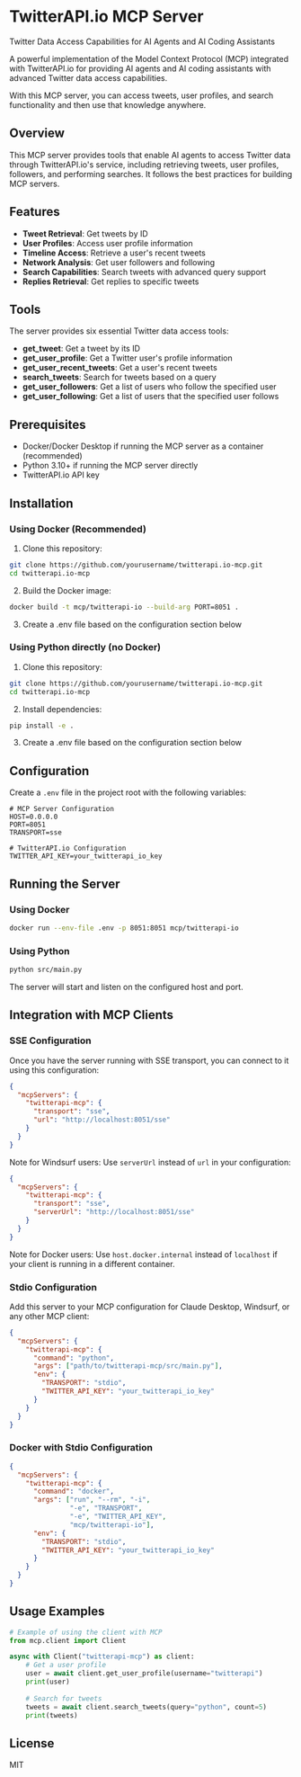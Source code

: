 # TwitterAPI.io MCP Server
Twitter Data Access Capabilities for AI Agents and AI Coding Assistants

A powerful implementation of the Model Context Protocol (MCP) integrated with TwitterAPI.io for providing AI agents and AI coding assistants with advanced Twitter data access capabilities.

With this MCP server, you can access tweets, user profiles, and search functionality and then use that knowledge anywhere.

## Overview
This MCP server provides tools that enable AI agents to access Twitter data through TwitterAPI.io's service, including retrieving tweets, user profiles, followers, and performing searches. It follows the best practices for building MCP servers.

## Features
- **Tweet Retrieval**: Get tweets by ID
- **User Profiles**: Access user profile information
- **Timeline Access**: Retrieve a user's recent tweets
- **Network Analysis**: Get user followers and following
- **Search Capabilities**: Search tweets with advanced query support
- **Replies Retrieval**: Get replies to specific tweets

## Tools
The server provides six essential Twitter data access tools:

- **get_tweet**: Get a tweet by its ID
- **get_user_profile**: Get a Twitter user's profile information
- **get_user_recent_tweets**: Get a user's recent tweets
- **search_tweets**: Search for tweets based on a query
- **get_user_followers**: Get a list of users who follow the specified user
- **get_user_following**: Get a list of users that the specified user follows

## Prerequisites
- Docker/Docker Desktop if running the MCP server as a container (recommended)
- Python 3.10+ if running the MCP server directly
- TwitterAPI.io API key

## Installation

### Using Docker (Recommended)
1. Clone this repository:
```bash
git clone https://github.com/yourusername/twitterapi.io-mcp.git
cd twitterapi.io-mcp
```

2. Build the Docker image:
```bash
docker build -t mcp/twitterapi-io --build-arg PORT=8051 .
```

3. Create a .env file based on the configuration section below

### Using Python directly (no Docker)
1. Clone this repository:
```bash
git clone https://github.com/yourusername/twitterapi.io-mcp.git
cd twitterapi.io-mcp
```

2. Install dependencies:
```bash
pip install -e .
```

3. Create a .env file based on the configuration section below

## Configuration
Create a `.env` file in the project root with the following variables:
```
# MCP Server Configuration
HOST=0.0.0.0
PORT=8051
TRANSPORT=sse

# TwitterAPI.io Configuration
TWITTER_API_KEY=your_twitterapi_io_key
```

## Running the Server

### Using Docker
```bash
docker run --env-file .env -p 8051:8051 mcp/twitterapi-io
```

### Using Python
```bash
python src/main.py
```

The server will start and listen on the configured host and port.

## Integration with MCP Clients

### SSE Configuration
Once you have the server running with SSE transport, you can connect to it using this configuration:

```json
{
  "mcpServers": {
    "twitterapi-mcp": {
      "transport": "sse",
      "url": "http://localhost:8051/sse"
    }
  }
}
```

Note for Windsurf users: Use `serverUrl` instead of `url` in your configuration:

```json
{
  "mcpServers": {
    "twitterapi-mcp": {
      "transport": "sse",
      "serverUrl": "http://localhost:8051/sse"
    }
  }
}
```

Note for Docker users: Use `host.docker.internal` instead of `localhost` if your client is running in a different container.

### Stdio Configuration
Add this server to your MCP configuration for Claude Desktop, Windsurf, or any other MCP client:

```json
{
  "mcpServers": {
    "twitterapi-mcp": {
      "command": "python",
      "args": ["path/to/twitterapi-mcp/src/main.py"],
      "env": {
        "TRANSPORT": "stdio",
        "TWITTER_API_KEY": "your_twitterapi_io_key"
      }
    }
  }
}
```

### Docker with Stdio Configuration
```json
{
  "mcpServers": {
    "twitterapi-mcp": {
      "command": "docker",
      "args": ["run", "--rm", "-i", 
               "-e", "TRANSPORT", 
               "-e", "TWITTER_API_KEY",
               "mcp/twitterapi-io"],
      "env": {
        "TRANSPORT": "stdio",
        "TWITTER_API_KEY": "your_twitterapi_io_key"
      }
    }
  }
}
```

## Usage Examples

```python
# Example of using the client with MCP
from mcp.client import Client

async with Client("twitterapi-mcp") as client:
    # Get a user profile
    user = await client.get_user_profile(username="twitterapi")
    print(user)
    
    # Search for tweets
    tweets = await client.search_tweets(query="python", count=5)
    print(tweets)
```

## License

MIT